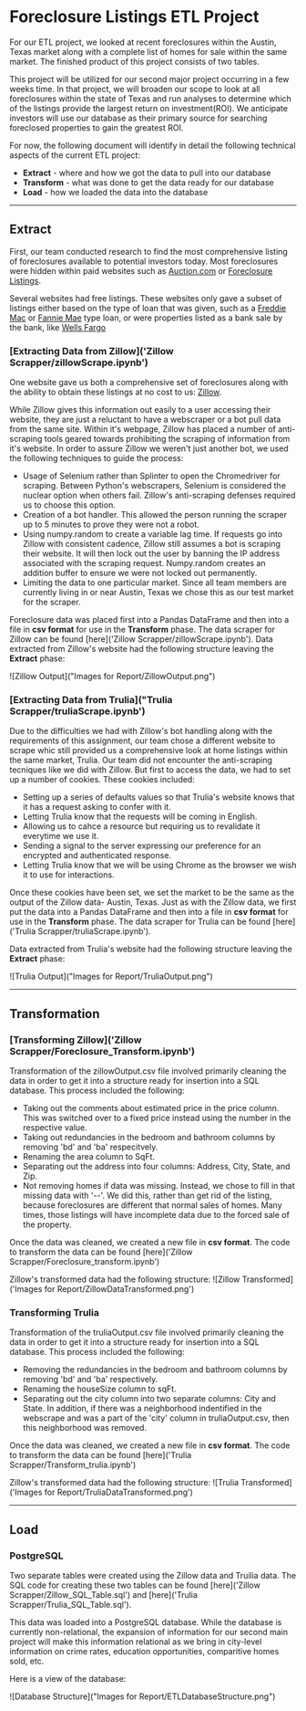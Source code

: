 # Foreclosure Listings ETL Project

For our ETL project, we looked at recent foreclosures within the Austin, Texas market along with a complete list of homes for sale within the same market.  The finished product of this project consists of two tables.  

This project will be utilized for our second major project occurring in a few weeks time.  In that project, we will broaden our scope to look at all foreclosures within the state of Texas and run analyses to determine which of the listings provide the largest return on investment(ROI).  We anticipate investors will use our database as their primary source for searching foreclosed properties to gain the greatest ROI.

For now, the following document will identify in detail the following technical aspects of the current ETL project: 

- **Extract**  - where and how we got the data to pull into our database
- **Transform** -  what was done to get the data ready for our database
- **Load** - how we loaded the data into the database

---

## Extract

First, our team conducted research to find the most comprehensive listing of foreclosures available to potential investors today.  Most foreclosures were hidden within paid websites such as [Auction.com](https://www.auction.com) or [Foreclosure Listings](https://www.foreclosurelistings.com).  

Several websites had free listings. These websites only gave a subset of listings either based on the type of loan that was given, such as a [Freddie Mac](https://www.homesteps.com) or [Fannie Mae](https://homepath.com) type loan, or were properties listed as a bank sale by the bank, like [Wells Fargo](https://reo.wellsfargo.com)

### [Extracting Data from Zillow]('Zillow Scrapper/zillowScrape.ipynb')

One website gave us both a comprehensive set of foreclosures along with the ability to obtain these listings at no cost to us: [Zillow](https://www.zillow.com).  

While Zillow gives this information out easily to a user accessing their website, they are just a reluctant to have a webscraper or a bot pull data from the same site.  Within it's webpage, Zillow has placed a number of anti-scraping tools geared towards prohibiting the scraping of information from it's website.  In order to assure Zillow we weren't just another bot, we used the following techniques to guide the process:

- Usage of Selenium rather than Splinter to open the Chromedriver for scraping.  Between Python's webscrapers, Selenium is considered the nuclear option when others fail.  Zillow's anti-scraping defenses required us to choose this option.
- Creation of a bot handler.  This allowed the person running the scraper up to 5 minutes to prove they were not a robot.
- Using numpy.random to create a variable lag time.  If requests go into Zillow with consistent cadence, Zillow still assumes a bot is scraping their website.  It will then lock out the user by banning the IP address associated with the scraping request.  Numpy.random creates an addition buffer to ensure we were not locked out permanently.
- Limiting the data to one particular market.  Since all team members are currently living in or near Austin, Texas we chose this as our test market for the scraper.

Foreclosure data was placed first into a Pandas DataFrame and then into a file in **csv format** for use in the __Transform__ phase.  The data scraper for Zillow can be found [here]('Zillow Scrapper/zillowScrape.ipynb'). Data extracted from Zillow's website had the following structure leaving the __Extract__ phase:

![Zillow Output]("Images for Report/ZillowOutput.png")

### [Extracting Data from Trulia]("Trulia Scrapper/truliaScrape.ipynb')

Due to the difficulties we had with Zillow's bot handling along with the requirements of this assignment, our team chose a different website to scrape whic still provided us a comprehensive look at home listings within the same market, Trulia. Our team did not encounter the anti-scraping tecniques like we did with Zillow.  But first to access the data, we had to set up a number of cookies. These cookies included:

- Setting up a series of defaults values so that Trulia's website knows that it has a request asking to confer with it.
- Letting Trulia know that the requests will be coming in English.
- Allowing us to cahce a resource but requiring us to revalidate it everytime we use it.
- Sending a signal to the server expressing our preference for an encrypted and authenticated response.
- Letting Trulia know that we will be using Chrome as the browser we wish it to use for interactions.

Once these cookies have been set, we set the market to be the same as the output of the Zillow data-  Austin, Texas.  Just as with the Zillow data, we first put the data into a Pandas DataFrame and then into a file in **csv format** for use in the __Transform__  phase. The data scraper for Trulia can be found [here]('Trulia Scrapper/truliaScrape.ipynb').  

Data extracted from Trulia's website had the following structure leaving the __Extract__ phase:

![Trulia Output]("Images for Report/TruliaOutput.png")

---

## Transformation

### [Transforming Zillow]('Zillow Scrapper/Foreclosure_Transform.ipynb')

Transformation of the zillowOutput.csv file involved primarily cleaning the data in order to get it into a structure ready for insertion into a SQL database.  This process included the following:

- Taking out the comments about estimated price in the price column.  This was switched over to a fixed price instead using the number in the respective value.
- Taking out redundancies in the bedroom and bathroom columns by removing 'bd' and 'ba' respecitvely.  
- Renaming the area column to SqFt.
- Separating out the address into four columns: Address, City, State, and Zip.
- Not removing homes if data was missing.  Instead, we chose to fill in that missing data with '--'.  We did this, rather than get rid of the listing, because foreclosures are different that normal sales of homes.  Many times, those listings will have incomplete data due to the forced sale of the property.

Once the data was cleaned, we created a new file in **csv format**. The code to transform the data can be found [here]('Zillow Scrapper/Foreclosure_transform.ipynb')

Zillow's transformed data had the following structure:
![Zillow Transformed]('Images for Report/ZillowDataTransformed.png')

### Transforming Trulia

Transformation of the truliaOutput.csv file involved primarily cleaning the data in order to get it into a structure ready for insertion into a SQL database.  This process included the following:

- Removing the redundancies in the bedroom and bathroom columns by removing 'bd' and 'ba' respectively.  
- Renaming the houseSize column to sqFt.
- Separating out the city column into two separate columns: City and State.  In addition, if there was a neighborhood indentified in the webscrape and was a part of the 'city' column in truliaOutput.csv, then this neighborhood was removed.

Once the data was cleaned, we created a new file in **csv format**. The code to transform the data can be found [here]('Trulia Scrapper/Transform_trulia.ipynb')

Zillow's transformed data had the following structure:
![Trulia Transformed]('Images for Report/TruliaDataTransformed.png')

---

## Load

### PostgreSQL

Two separate tables were created using the Zillow data and Truilia data.  The SQL code for creating these two tables can be found [here]('Zillow Scrapper/Zillow_SQL_Table.sql') and [here]('Trulia Scrapper/Trulia_SQL_Table.sql').

This data was loaded into a PostgreSQL database.  While the database is currently non-relational, the expansion of information for our second main project will make this information relational as we bring in city-level information on crime rates, education opportunities, comparitive homes sold, etc.

Here is a view of the database:

![Database Structure]("Images for Report/ETLDatabaseStructure.png")